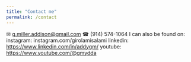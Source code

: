 ```yaml
---
title: "Contact me"
permalink: /contact
---
```

✉ g.miller.addison@gmail.com
☎ (914) 574-1064
I can also be found on:
instagram: instagram.com/girolamisalami
linkedin: https://www.linkedin.com/in/addygm/ 
youtube: https://www.youtube.com/@gmydda

